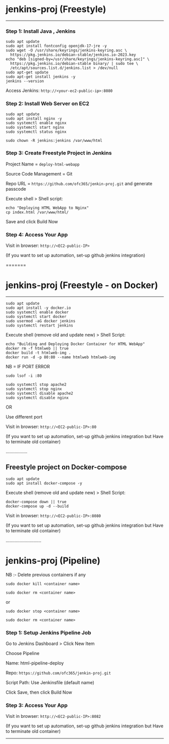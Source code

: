 # jenkins-proj (Freestyle)
---------------------------------


### Step 1: Install Java , Jenkins


```
sudo apt update
sudo apt install fontconfig openjdk-17-jre -y
sudo wget -O /usr/share/keyrings/jenkins-keyring.asc \
  https://pkg.jenkins.io/debian-stable/jenkins.io-2023.key
echo "deb [signed-by=/usr/share/keyrings/jenkins-keyring.asc]" \
  https://pkg.jenkins.io/debian-stable binary/ | sudo tee \
  /etc/apt/sources.list.d/jenkins.list > /dev/null
sudo apt-get update
sudo apt-get install jenkins -y
jenkins --version
```

Access Jenkins: `http://<your-ec2-public-ip>:8080`


### Step 2: Install Web Server on EC2

```
sudo apt update
sudo apt install nginx -y
sudo systemctl enable nginx
sudo systemctl start nginx
sudo systemctl status nginx
```

```
sudo chown -R jenkins:jenkins /var/www/html
```

### Step 3: Create Freestyle Project in Jenkins


Project Name = `deploy-html-webapp`

Source Code Management = Git

Repo URL = `https://github.com/ofc365/jenkin-proj.git` and generate passcode

Execute shell > Shell script:

```
echo "Deploying HTML WebApp to Nginx"
cp index.html /var/www/html/
```

Save and click Build Now

### Step 4: Access Your App

Visit in browser: `http://<EC2-public-IP>`


(If you want to set up automation, set-up github jenkins integration)


=======


# jenkins-proj (Freestyle - on Docker)
------------------------------------------------


```
sudo apt update
sudo apt install -y docker.io
sudo systemctl enable docker
sudo systemctl start docker
sudo usermod -aG docker jenkins
sudo systemctl restart jenkins
```


Execute shell (remove old and update new) > Shell Script:

```
echo "Building and Deploying Docker Container for HTML WebApp"
docker rm -f htmlweb || true
docker build -t htmlweb-img .
docker run -d -p 80:80 --name htmlweb htmlweb-img
```

NB = IF PORT ERROR

`sudo lsof -i :80`

```
sudo systemctl stop apache2
sudo systemctl stop nginx 
sudo systemctl disable apache2
sudo systemctl disable nginx
```

OR

Use different port


Visit in browser: `http://<EC2-public-IP>:80`

(If you want to set up automation, set-up github jenkins integration but Have to terminate old container)


.................


## Freestyle project on Docker-compose


```
sudo apt update
sudo apt install docker-compose -y
```

Execute shell (remove old and update new) > Shell Script:

```
docker-compose down || true
docker-compose up -d --build
```


Visit in browser: `http://<EC2-public-IP>:8080`

(If you want to set up automation, set-up github jenkins integration but Have to terminate old container)


............................

# jenkins-proj (Pipeline)

NB :- Delete previous containers if any

`sudo docker kill <container name>`

`sudo docker rm <container name>`

or

`sudo docker stop <container name>`

`sudo docker rm <container name>`


### Step 1: Setup Jenkins Pipeline Job

Go to Jenkins Dashboard > Click New Item

Choose Pipeline

Name: html-pipeline-deploy

Repo: `https://github.com/ofc365/jenkin-proj.git`

Script Path: Use Jenkinsfile (default name)

Click Save, then click Build Now

### Step 3: Access Your App

Visit in browser: `http://<EC2-public-IP>:8082`

(If you want to set up automation, set-up github jenkins integration but Have to terminate old container)

-----------------------------------------------------------
